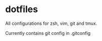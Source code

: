 # dotfiles
All configurations for zsh, vim, git  and tmux.

Currently contains git config in .gitconfig
